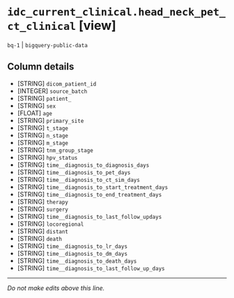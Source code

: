 # `idc_current_clinical.head_neck_pet_ct_clinical` [view]
`bq-1` | `bigquery-public-data`

## Column details
* [STRING]    `dicom_patient_id`
* [INTEGER]   `source_batch`
* [STRING]    `patient_`
* [STRING]    `sex`
* [FLOAT]     `age`
* [STRING]    `primary_site`
* [STRING]    `t_stage`
* [STRING]    `n_stage`
* [STRING]    `m_stage`
* [STRING]    `tnm_group_stage`
* [STRING]    `hpv_status`
* [STRING]    `time__diagnosis_to_diagnosis_days`
* [STRING]    `time__diagnosis_to_pet_days`
* [STRING]    `time__diagnosis_to_ct_sim_days`
* [STRING]    `time__diagnosis_to_start_treatment_days`
* [STRING]    `time__diagnosis_to_end_treatment_days`
* [STRING]    `therapy`
* [STRING]    `surgery`
* [STRING]    `time__diagnosis_to_last_follow_updays`
* [STRING]    `locoregional`
* [STRING]    `distant`
* [STRING]    `death`
* [STRING]    `time__diagnosis_to_lr_days`
* [STRING]    `time__diagnosis_to_dm_days`
* [STRING]    `time__diagnosis_to_death_days`
* [STRING]    `time__diagnosis_to_last_follow_up_days`

-------------------------------------------------------------------------------
*Do not make edits above this line.*
